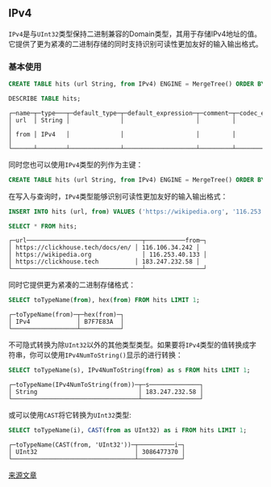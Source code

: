 ## IPv4

`IPv4`是与`UInt32`类型保持二进制兼容的Domain类型，其用于存储IPv4地址的值。它提供了更为紧凑的二进制存储的同时支持识别可读性更加友好的输入输出格式。

### 基本使用

``` sql
CREATE TABLE hits (url String, from IPv4) ENGINE = MergeTree() ORDER BY url;

DESCRIBE TABLE hits;
```

```
┌─name─┬─type───┬─default_type─┬─default_expression─┬─comment─┬─codec_expression─┐
│ url  │ String │              │                    │         │                  │
│ from │ IPv4   │              │                    │         │                  │
└──────┴────────┴──────────────┴────────────────────┴─────────┴──────────────────┘
```

同时您也可以使用`IPv4`类型的列作为主键：

``` sql
CREATE TABLE hits (url String, from IPv4) ENGINE = MergeTree() ORDER BY from;
```

在写入与查询时，`IPv4`类型能够识别可读性更加友好的输入输出格式：

``` sql
INSERT INTO hits (url, from) VALUES ('https://wikipedia.org', '116.253.40.133')('https://clickhouse.tech', '183.247.232.58')('https://clickhouse.yandex/docs/en/', '116.106.34.242');

SELECT * FROM hits;
```

```
┌─url────────────────────────────────┬───────────from─┐
│ https://clickhouse.tech/docs/en/ │ 116.106.34.242 │
│ https://wikipedia.org              │ 116.253.40.133 │
│ https://clickhouse.tech          │ 183.247.232.58 │
└────────────────────────────────────┴────────────────┘
```

同时它提供更为紧凑的二进制存储格式：

``` sql
SELECT toTypeName(from), hex(from) FROM hits LIMIT 1;
```

```
┌─toTypeName(from)─┬─hex(from)─┐
│ IPv4             │ B7F7E83A  │
└──────────────────┴───────────┘
```

不可隐式转换为除`UInt32`以外的其他类型类型。如果要将`IPv4`类型的值转换成字符串，你可以使用`IPv4NumToString()`显示的进行转换：

``` sql
SELECT toTypeName(s), IPv4NumToString(from) as s FROM hits LIMIT 1;
```

```
┌─toTypeName(IPv4NumToString(from))─┬─s──────────────┐
│ String                            │ 183.247.232.58 │
└───────────────────────────────────┴────────────────┘
```

或可以使用`CAST`将它转换为`UInt32`类型:

``` sql
SELECT toTypeName(i), CAST(from as UInt32) as i FROM hits LIMIT 1;
```

```
┌─toTypeName(CAST(from, 'UInt32'))─┬──────────i─┐
│ UInt32                           │ 3086477370 │
└──────────────────────────────────┴────────────┘
```

[来源文章](https://clickhouse.tech/docs/en/data_types/domains/ipv4) <!--hide-->
